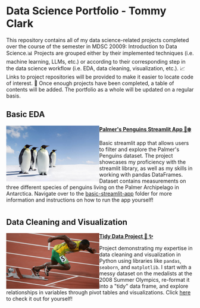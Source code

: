 # Data Science Portfolio - Tommy Clark

This repository contains all of my data science-related projects completed over the course of the semester in MDSC 20009: Introduction to Data Science.📊 Projects are grouped either by their implemented techniques (i.e. machine learning, LLMs, etc.) or according to their corresponding step in the data science workflow (i.e. EDA, data cleaning, visualization, etc.). 📈 Links to project repositories will be provided to make it easier to locate code of interest. 🔗 Once enough projects have been completed, a table of contents will be added. The portfolio as a whole will be updated on a regular basis.

## Basic EDA
<img align="left" width="250" height="150" src="Images/Penguins.jpg"> **[Palmer's Penguins Streamlit App 🐧❄️](https://github.com/t-clark04/Clark-Data-Science-Portfolio/tree/main/basic-streamlit-app)**

Basic streamlit app that allows users to filter and explore the Palmer's Penguins dataset. The project showcases my proficiency with the streamlit library, as well as my skills in working with pandas DataFrames. Dataset contains measurements on three different species of penguins living on the Palmer Archipelago in Antarctica. Navigate over to the [basic-streamlit-app](https://github.com/t-clark04/Clark-Data-Science-Portfolio/tree/main/basic-streamlit-app) folder for more information and  instructions on how to run the app yourself! 

#

## Data Cleaning and Visualization
<img align="left" width="250" height="150" src="Images/Olympics.webp"> **[Tidy Data Project 🧹 ✨](https://github.com/t-clark04/Clark-Data-Science-Portfolio/tree/main/TidyData-Project)**

Project demonstrating my expertise in data cleaning and visualization in Python using libraries like ``pandas``, ``seaborn``, and ``matplotlib``. I start with a messy dataset on the medalists at the 2008 Summer Olympics, re-format it into a "tidy" data frame, and explore relationships in variables through pivot tables and visualizations. Click [here](https://github.com/t-clark04/Clark-Data-Science-Portfolio/tree/main/TidyData-Project) to check it out for yourself! 
